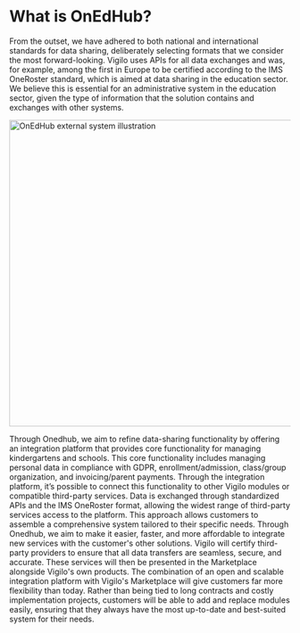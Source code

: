 # What is OnEdHub?

From the outset, we have adhered to both national and international standards for data sharing, deliberately selecting
formats that we consider the most forward-looking. Vigilo uses APIs for all data exchanges and was, for example, among
the first in Europe to be certified according to the IMS OneRoster standard, which is aimed at data sharing in the
education sector. We believe this is essential for an administrative system in the education sector, given the type of
information that the solution contains and exchanges with other systems.

<img alt="OnEdHub external system illustration" src="/onedhub-external-system.png" width="550"/>

Through Onedhub, we aim to refine data-sharing functionality by offering an integration platform that provides core
functionality for managing kindergartens and schools. This core functionality includes managing personal data in
compliance with GDPR, enrollment/admission, class/group organization, and invoicing/parent payments. Through the
integration platform, it’s possible to connect this functionality to other Vigilo modules or compatible third-party
services. Data is exchanged through standardized APIs and the IMS OneRoster format, allowing the widest range of
third-party services access to the platform. This approach allows customers to assemble a comprehensive system tailored
to their specific needs. Through Onedhub, we aim to make it easier, faster, and more affordable to integrate new
services with the customer's other solutions. Vigilo will certify third-party providers to ensure that all data
transfers are seamless, secure, and accurate. These services will then be presented in the Marketplace alongside
Vigilo's own products. The combination of an open and scalable integration platform with Vigilo's Marketplace will give
customers far more flexibility than today. Rather than being tied to long contracts and costly implementation projects,
customers will be able to add and replace modules easily, ensuring that they always have the most up-to-date and
best-suited system for their needs.

